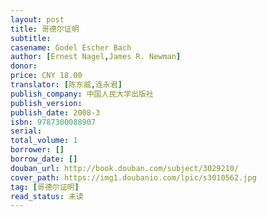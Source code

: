 ```yaml
---
layout: post
title: 哥德尔证明
subtitle: 
casename: Godel Escher Bach
author: [Ernest Nagel,James R. Newman]
donor: 
price: CNY 18.00
translator: [陈东威,连永君]
publish_company: 中国人民大学出版社
publish_version: 
publish_date: 2008-3
isbn: 9787300088907
serial: 
total_volume: 1
borrower: []
borrow_date: []
douban_url: http://book.douban.com/subject/3029210/
cover_path: https://img1.doubanio.com/lpic/s3010562.jpg
tag: [哥德尔证明]
read_status: 未读
---
```

